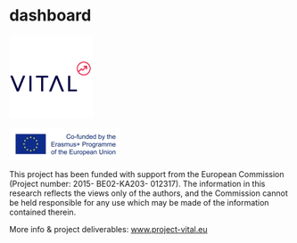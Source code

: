 # dashboard

[![VITAL Logo](https://github.com/projectvital/dashboard/raw/master/readme-logo-vital.png)](http://www.project-vital.eu)

![Erasmus+ Logo](https://github.com/projectvital/dashboard/raw/master/readme-logo-erasmus%2B.jpg)


This project has been funded with support from the European Commission (Project number: 2015-
BE02-KA203- 012317). The information in this research reflects the views only of the authors, and the
Commission cannot be held responsible for any use which may be made of the information
contained therein.

More info &amp; project deliverables:
www.project-vital.eu
